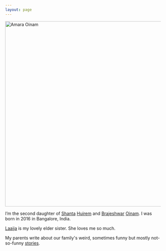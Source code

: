 ```yaml
---
layout: page
---
```


<img class="large" width="1000" height="600" src="https://cdn.oinam.com/img/oinam/amara-year-0-2016.webp" alt="Amara Oinam" loading="lazy">

I’m the second daughter of [Shanta](https://shanta.oinam.com) [Huirem](https://huirem.com) and [Brajeshwar](https://brajeshwar.com) [Oinam](https://oinam.com). I was born in 2016 in Bangalore, India.

[Laaija](https://laaija.com/) is my lovely elder sister. She loves me so much.

My parents write about our family's weird, sometimes funny but mostly not-so-funny [ stories](https://stories.oinam.com).